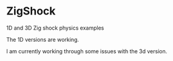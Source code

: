 # ZigShock
1D and 3D Zig shock physics examples

The 1D versions are working.

I am currently working through some issues with the 3d version.

